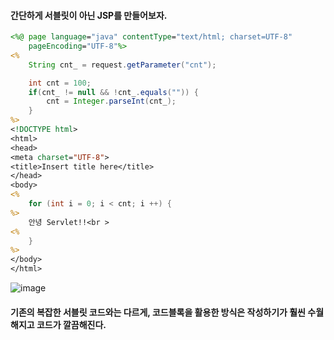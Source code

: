#### 간단하게 서블릿이 아닌 JSP를 만들어보자.

```jsp
<%@ page language="java" contentType="text/html; charset=UTF-8"
    pageEncoding="UTF-8"%>
<%
 	String cnt_ = request.getParameter("cnt");

	int cnt = 100;
	if(cnt_ != null && !cnt_.equals("")) {
		cnt = Integer.parseInt(cnt_);
	}
%>
<!DOCTYPE html>
<html>
<head>
<meta charset="UTF-8">
<title>Insert title here</title>
</head>
<body>
<%
	for (int i = 0; i < cnt; i ++) { 
%>
	안녕 Servlet!!<br >
<%
	}
%>
</body>
</html>
```

![image](https://github.com/user-attachments/assets/e51764d9-fbe7-479c-80e9-85809ef6d1e1)

#### 기존의 복잡한 서블릿 코드와는 다르게, 코드블록을 활용한 방식은 작성하기가 훨씬 수월해지고 코드가 깔끔해진다.
